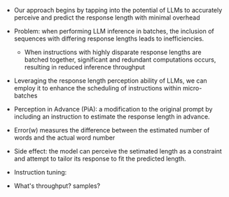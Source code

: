 * Our approach begins by tapping into the potential of LLMs to accurately perceive and predict the response length with minimal overhead
* Problem: when performing LLM inference in batches, the inclusion of sequences with differing response lengths leads to inefficiencies.
    * When instructions with highly disparate response lengths are batched together, significant and redundant computations occurs, resulting in reduced inference throughput
* Leveraging the response length perception ability of LLMs, we can employ it to enhance the scheduling of instructions within micro-batches
* Perception in Advance (PiA): a modification to the original prompt by including an instruction to estimate the response length in advance.
* Error(w) measures the difference between the estimated number of words and the actual word number
* Side effect: the model can perceive the setimated length as a constraint and attempt to tailor its response to fit the predicted length.


* Instruction tuning:
* What's throughput? samples?

